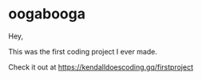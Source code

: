 # oogabooga

Hey,

This was the first coding project I ever made.

Check it out at https://kendalldoescoding.gq/firstproject
